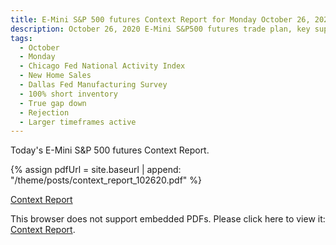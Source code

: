 ```yaml
---
title: E-Mini S&P 500 futures Context Report for Monday October 26, 2020
description: October 26, 2020 E-Mini S&P500 futures trade plan, key support and resistance zones, and volatility analysis.
tags:
  - October
  - Monday
  - Chicago Fed National Activity Index 
  - New Home Sales 
  - Dallas Fed Manufacturing Survey 
  - 100% short inventory
  - True gap down
  - Rejection
  - Larger timeframes active
---
```


Today's E-Mini S&P 500 futures Context Report.

{% assign pdfUrl = site.baseurl | append: "/theme/posts/context_report_102620.pdf" %}

<a href="{{pdfUrl}}">Context Report</a>

<object data="{{pdfUrl}}" type="application/pdf" width="700px" height="700px">
    <p>This browser does not support embedded PDFs. Please click here to view it: <a href="{{pdfUrl}}">Context Report</a>.</p>
</object>

